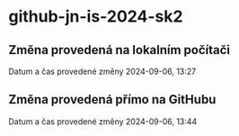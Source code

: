 # github-jn-is-2024-sk2

## Změna provedená na lokalním počítači
Datum a čas provedené změny 2024-09-06, 13:27

## Změna provedená přímo na GitHubu
Datum a čas provedené změny 2024-09-06, 13:44

